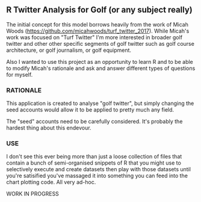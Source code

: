## R Twitter Analysis for Golf (or any subject really)

The initial concept for this model borrows heavily from the work of Micah Woods (https://github.com/micahwoods/turf_twitter_2017). While Micah's work was focused on "Turf Twitter" I'm more interested in broader golf twitter and other other specific segments of golf twitter such as golf course architecture, or golf journalism, or golf equipment.

Also I wanted to use this project as an opportunity to learn R and to be able to modify Micah's rationale and ask and answer different types of questions for myself.


### RATIONALE

This application is created to analyse "golf twitter", but simply changing the seed accounts would allow it to be applied to pretty much any field.

The "seed" accounts need to be carefully considered. It's probably the hardest thing about this endevour.

### USE

I don't see this ever being more than just a loose collection of files that contain a bunch of semi-organised snippets of R that you might use to selectively execute and create datasets then play with those datasets until you're satisified you've massaged it into something you can feed into the chart plotting code. All very ad-hoc.

WORK IN PROGRESS